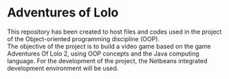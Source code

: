 # Adventures of Lolo
This repository has been created to host files and codes used in the project of the Object-oriented programming discipline (OOP). <br>
The objective of the project is to build a video game based on the game Adventures Of Lolo 2, using OOP concepts and the Java computing language. For the development of the project, the Netbeans integrated development environment will be used.
